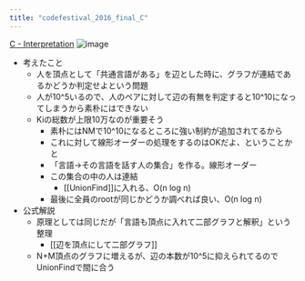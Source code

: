 ```yaml
---
title: "codefestival_2016_final_C"
---
```


[C - Interpretation](https://atcoder.jp/contests/cf16-final/tasks/codefestival_2016_final_c)
![image](https://gyazo.com/ba263384ca6d2220146d053b4cf027c8/thumb/1000)
- 考えたこと
    - 人を頂点として「共通言語がある」を辺とした時に、グラフが連結であるかどうか判定せよという問題
    - 人が10^5いるので、人のペアに対して辺の有無を判定すると10^10になってしまうから素朴にはできない
    - Kiの総数が上限10万なのが重要そう
        - 素朴にはNMで10^10になるところに強い制約が追加されてるから
        - これに対して線形オーダーの処理をするのはOKだよ、ということかと
        - 「言語→その言語を話す人の集合」を作る。線形オーダー
        - この集合の中の人は連結
            - [[UnionFind]]に入れる、O(n log n)
        - 最後に全員のrootが同じかどうか調べれば良い、O(n log n)
- 公式解説
    - 原理としては同じだが「言語も頂点に入れて二部グラフと解釈」という整理
        - [[辺を頂点にして二部グラフ]]
    - N+M頂点のグラフに増えるが、辺の本数が10^5に抑えられてるのでUnionFindで間に合う
